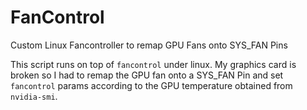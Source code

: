 # FanControl
Custom Linux Fancontroller to remap GPU Fans onto SYS_FAN Pins

This script runs on top of `fancontrol` under linux. 
My graphics card is broken so I had to remap the GPU fan onto a SYS_FAN Pin and set `fancontrol` params according to the GPU temperature obtained from `nvidia-smi`.
